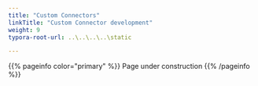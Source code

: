 ```yaml
---
title: "Custom Connectors"
linkTitle: "Custom Connector development"
weight: 9
typora-root-url: ..\..\..\..\static

---
```


{{% pageinfo color="primary" %}}
Page under construction
{{% /pageinfo %}}





